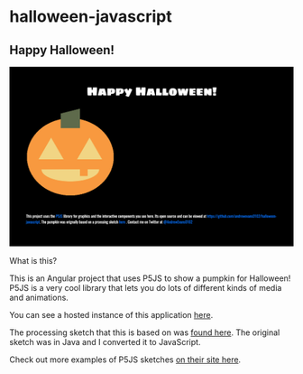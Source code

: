 # halloween-javascript

## Happy Halloween!

![screenshot](/src/assets/screenshot.png)

What is this?

This is an Angular project that uses P5JS to show a pumpkin for Halloween! P5JS is a very cool library that lets you do lots of different kinds of media and animations.

You can see a hosted instance of this application [here](https://halloween-javascript.firebaseapp.com).

The processing sketch that this is based on was [found here](https://www.openprocessing.org/sketch/169302/). The original sketch was in Java and I converted it to JavaScript.

Check out more examples of P5JS sketches [on their site here](https://p5js.org/).
